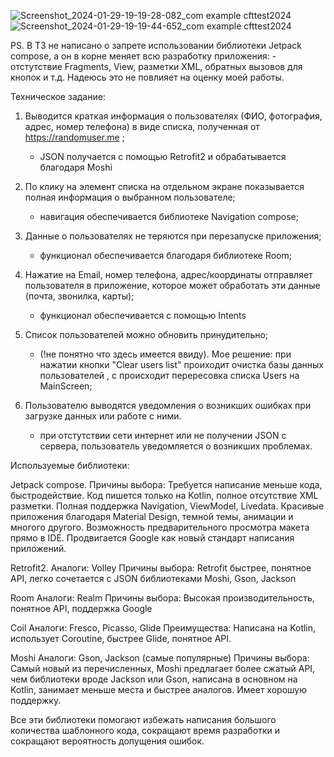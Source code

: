 

![Screenshot_2024-01-29-19-19-28-082_com example cfttest2024](https://github.com/OrionDevelopNSK/CFTTest2024/assets/86998536/cf54adb0-1ec4-4249-a11e-f98db646761e)
![Screenshot_2024-01-29-19-19-44-652_com example cfttest2024](https://github.com/OrionDevelopNSK/CFTTest2024/assets/86998536/e1a29ddf-7fad-4495-9cc9-dee30901fa1d)





PS. В ТЗ не написано о запрете использовании библиотеки Jetpack compose, а он в корне меняет всю разработку приложения:
	- отстутствие Fragments, View, разметки XML, обратных вызовов для кнопок и т.д.
	Надеюсь это не повлияет на оценку моей работы.


Техническое задание:

1. Выводится краткая информация о пользователях (ФИО, фотография, адрес, номер телефона) в виде списка, полученная от https://randomuser.me ;

	- JSON получается с помощью Retrofit2 и обрабатывается благодаря Moshi

2. По клику на элемент списка на отдельном экране показывается полная информация о выбранном пользователе;

	- навигация обеспечивается библиотеке Navigation compose;

3. Данные о пользователях не теряются при перезапуске приложения;

	- функционал обеспечивается благодаря библиотеке Room;
4. Нажатие на Email, номер телефона, адрес/координаты отправляет пользователя в приложение, которое может обработать эти данные (почта, звонилка, карты);

	- функционал обеспечивается с помощью Intents
5. Список пользователей можно обновить принудительно;

	- (!не понятно что здесь имеется ввиду). Мое решение: при нажатии кнопки "Clear users list" проиходит очистка базы данных пользователей , с  происходит перересовка списка Users на MainScreen;

6. Пользователю выводятся уведомления о возникших ошибках при загрузке данных или работе с ними.

	- при отстутствии сети интернет или не получении JSON с сервера, пользователь уведомляется о возникших проблемах.


Используемые библиотеки:

Jetpack compose.
Причины выбора: 
Требуется написание меньше кода, быстродействие. 
Код пишется только на Kotlin, полное отсутствие XML разметки.
Полная поддержка Navigation, ViewModel, Livedata.
Красивые приложения благодаря Material Design, темной темы, анимации и многого другого. 
Возможность предварительного просмотра макета прямо в IDE. 
Продвигается Google как новый стандарт написания приложений.  

Retrofit2.
Аналоги: Volley
Причины выбора:
Retrofit быстрее, понятное API, легко сочетается с JSON библиотеками Moshi, Gson, Jackson

Room
Аналоги: Realm
Причины выбора:
Высокая производительность, понятное API, поддержка Google


Coil
Аналоги: Fresco, Picasso, Glide
Преимущества:
Написана на Kotlin, использует Coroutine, быстрее Glide, понятное API.

Moshi
Аналоги: Gson, Jackson (самые популярные)
Причины выбора: 
Самый новый из перечисленных, Moshi предлагает более сжатый API, чем библиотеки вроде Jackson или Gson, написана в основном на Kotlin, занимает меньше места и быстрее аналогов. Имеет хорошую поддержку.

Все эти библиотеки помогают избежать написания большого количества шаблонного кода, сокращают время разработки и сокращают вероятность допущения ошибок.
